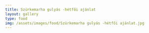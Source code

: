 ```yaml
---
title: Szürkemarha gulyás -hétfői ajánlat
layout: gallery
type: food
img: /assets/images/food/Szürkemarha gulyás -hétfői ajánlat.jpg
---
```

